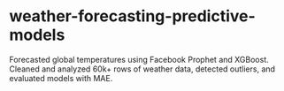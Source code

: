 # weather-forecasting-predictive-models
Forecasted global temperatures using Facebook Prophet and XGBoost. Cleaned and analyzed 60k+ rows of weather data, detected outliers, and evaluated models with MAE.
